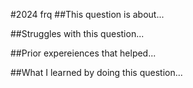 #2024 frq
##This question is about...

##Struggles with this question...

##Prior expereiences that helped...

##What I learned by doing this question...

